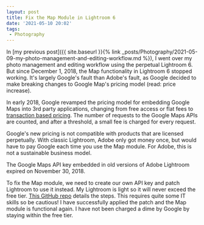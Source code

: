 ```yaml
---
layout: post
title: Fix the Map Module in Lightroom 6
date: '2021-05-10 20:02'
tags:
 - Photography
---
```


In [my previous post]({{ site.baseurl }}{% link _posts/Photography/2021-05-09-my-photo-management-and-editing-workflow.md %}), I went over my photo management and editing workflow using the perpetual Lightroom 6. But since December 1, 2018, the Map functionality in Lightroom 6 stopped working. It's largely Google's fault than Adobe's fault, as Google decided to make breaking changes to Google Map's pricing model (read: price increase).

In early 2018, Google revamped the pricing model for embedding Google Maps into 3rd party applications, changing from free access or flat fees to [transaction based pricing](https://cloud.google.com/maps-platform/pricing/sheet/). The number of requests to the Google Maps APIs are counted, and after a threshold, a small fee is charged for every request.

Google's new pricing is not compatible with products that are licensed perpetually. With classic Lightroom, Adobe only got money once, but would have to pay Google each time you use the Map module. For Adobe, this is not a sustainable business model.

The Google Maps API key embedded in old versions of Adobe Lightroom expired on November 30, 2018.

To fix the Map module, we need to create our own API key and patch Lightroom to use it instead. My Lightroom is light so it will never exceed the free tier. [This GitHub repo](https://github.com/astuder/lightroom-map-fix) details the steps. This requires quite some IT skills so be cautious! I have successfully applied the patch and the Map module is functional again. I have not been charged a dime by Google by staying within the free tier.

